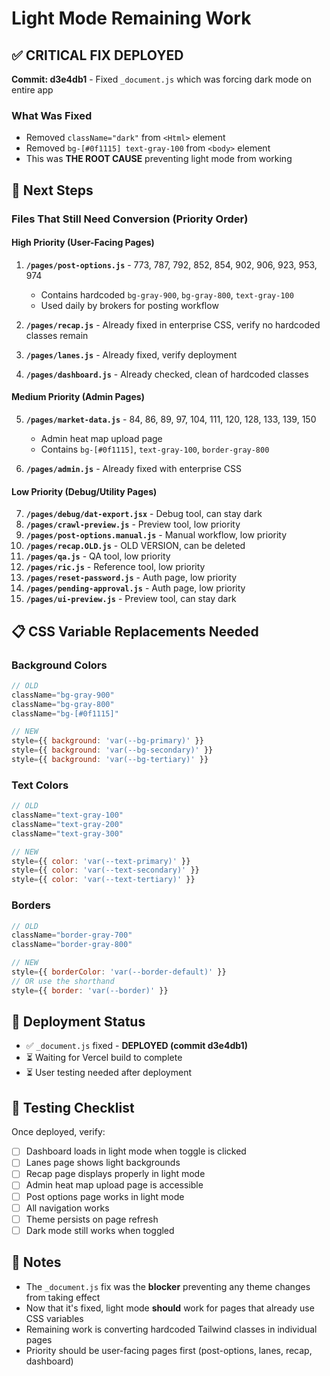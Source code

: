 # Light Mode Remaining Work

## ✅ CRITICAL FIX DEPLOYED
**Commit: d3e4db1** - Fixed `_document.js` which was forcing dark mode on entire app

### What Was Fixed
- Removed `className="dark"` from `<Html>` element
- Removed `bg-[#0f1115] text-gray-100` from `<body>` element
- This was **THE ROOT CAUSE** preventing light mode from working

## 🎯 Next Steps

### Files That Still Need Conversion (Priority Order)

#### High Priority (User-Facing Pages)
1. **`/pages/post-options.js`** - 773, 787, 792, 852, 854, 902, 906, 923, 953, 974
   - Contains hardcoded `bg-gray-900`, `bg-gray-800`, `text-gray-100`
   - Used daily by brokers for posting workflow

2. **`/pages/recap.js`** - Already fixed in enterprise CSS, verify no hardcoded classes remain

3. **`/pages/lanes.js`** - Already fixed, verify deployment

4. **`/pages/dashboard.js`** - Already checked, clean of hardcoded classes

#### Medium Priority (Admin Pages)
5. **`/pages/market-data.js`** - 84, 86, 89, 97, 104, 111, 120, 128, 133, 139, 150
   - Admin heat map upload page
   - Contains `bg-[#0f1115]`, `text-gray-100`, `border-gray-800`

6. **`/pages/admin.js`** - Already fixed with enterprise CSS

#### Low Priority (Debug/Utility Pages)
7. **`/pages/debug/dat-export.jsx`** - Debug tool, can stay dark
8. **`/pages/crawl-preview.js`** - Preview tool, low priority
9. **`/pages/post-options.manual.js`** - Manual workflow, low priority
10. **`/pages/recap.OLD.js`** - OLD VERSION, can be deleted
11. **`/pages/qa.js`** - QA tool, low priority
12. **`/pages/ric.js`** - Reference tool, low priority
13. **`/pages/reset-password.js`** - Auth page, low priority
14. **`/pages/pending-approval.js`** - Auth page, low priority
15. **`/pages/ui-preview.js`** - Preview tool, can stay dark

## 📋 CSS Variable Replacements Needed

### Background Colors
```jsx
// OLD
className="bg-gray-900"
className="bg-gray-800"
className="bg-[#0f1115]"

// NEW
style={{ background: 'var(--bg-primary)' }}
style={{ background: 'var(--bg-secondary)' }}
style={{ background: 'var(--bg-tertiary)' }}
```

### Text Colors
```jsx
// OLD
className="text-gray-100"
className="text-gray-200"
className="text-gray-300"

// NEW
style={{ color: 'var(--text-primary)' }}
style={{ color: 'var(--text-secondary)' }}
style={{ color: 'var(--text-tertiary)' }}
```

### Borders
```jsx
// OLD
className="border-gray-700"
className="border-gray-800"

// NEW
style={{ borderColor: 'var(--border-default)' }}
// OR use the shorthand
style={{ border: 'var(--border)' }}
```

## 🚀 Deployment Status

- ✅ `_document.js` fixed - **DEPLOYED (commit d3e4db1)**
- ⏳ Waiting for Vercel build to complete
- ⏳ User testing needed after deployment

## 🧪 Testing Checklist

Once deployed, verify:
- [ ] Dashboard loads in light mode when toggle is clicked
- [ ] Lanes page shows light backgrounds
- [ ] Recap page displays properly in light mode
- [ ] Admin heat map upload page is accessible
- [ ] Post options page works in light mode
- [ ] All navigation works
- [ ] Theme persists on page refresh
- [ ] Dark mode still works when toggled

## 📝 Notes

- The `_document.js` fix was the **blocker** preventing any theme changes from taking effect
- Now that it's fixed, light mode **should** work for pages that already use CSS variables
- Remaining work is converting hardcoded Tailwind classes in individual pages
- Priority should be user-facing pages first (post-options, lanes, recap, dashboard)
